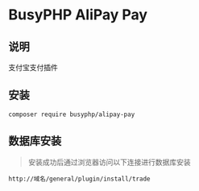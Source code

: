 BusyPHP AliPay Pay
===============

## 说明

支付宝支付插件

## 安装
```
composer require busyphp/alipay-pay
```

## 数据库安装
> 安装成功后通过浏览器访问以下连接进行数据库安装
```
http://域名/general/plugin/install/trade
```
